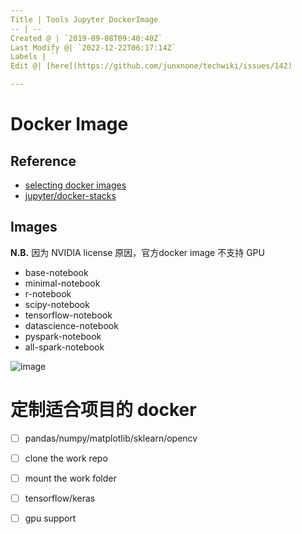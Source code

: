 ```yaml
---
Title | Tools Jupyter DockerImage
-- | --
Created @ | `2019-09-08T09:40:40Z`
Last Modify @| `2022-12-22T06:17:14Z`
Labels | ``
Edit @| [here](https://github.com/junxnone/techwiki/issues/142)

---
```

# Docker Image

## Reference
- [selecting docker images](https://jupyter-docker-stacks.readthedocs.io/en/latest/using/selecting.html)
- [jupyter/docker-stacks](https://github.com/jupyter/docker-stacks)

## Images
**N.B.**
因为 NVIDIA license 原因，官方docker image 不支持 GPU

- base-notebook
- minimal-notebook
- r-notebook
- scipy-notebook
- tensorflow-notebook
- datascience-notebook
- pyspark-notebook
- all-spark-notebook

![image](https://user-images.githubusercontent.com/2216970/64486768-09884980-d264-11e9-9331-fbf6c8b1184d.png)

# 定制适合项目的 docker
- [ ] pandas/numpy/matplotlib/sklearn/opencv
- [ ] clone the work repo
- [ ] mount the work folder
- [ ] tensorflow/keras
- [ ] gpu support

